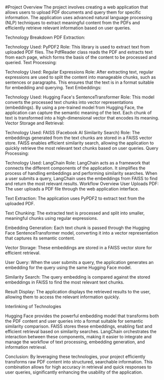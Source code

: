 #Project Overview
The project involves creating a web application that allows users to upload PDF documents and query them for specific information. The application uses advanced natural language processing (NLP) techniques to extract meaningful content from the PDFs and efficiently retrieve relevant information based on user queries.

Technology Breakdown
PDF Extraction:

Technology Used: PyPDF2
Role: This library is used to extract text from uploaded PDF files. The PdfReader class reads the PDF and extracts text from each page, which forms the basis of the content to be processed and queried.
Text Processing:

Technology Used: Regular Expressions
Role: After extracting text, regular expressions are used to split the content into manageable chunks, such as sentences or paragraphs. This ensures that the text is in a format suitable for embedding and querying.
Text Embeddings:

Technology Used: Hugging Face's SentenceTransformer
Role: This model converts the processed text chunks into vector representations (embeddings). By using a pre-trained model from Hugging Face, the application can capture the semantic meaning of the text. Each chunk of text is transformed into a high-dimensional vector that encodes its meaning.
Vector Storage and Retrieval:

Technology Used: FAISS (Facebook AI Similarity Search)
Role: The embeddings generated from the text chunks are stored in a FAISS vector store. FAISS enables efficient similarity search, allowing the application to quickly retrieve the most relevant text chunks based on user queries.
Query Processing:

Technology Used: LangChain
Role: LangChain acts as a framework that connects the different components of the application. It simplifies the process of handling embeddings and performing similarity searches. When a user submits a query, LangChain uses the embeddings from FAISS to find and return the most relevant results.
Workflow Overview
User Uploads PDF: The user uploads a PDF file through the web application interface.

Text Extraction: The application uses PyPDF2 to extract text from the uploaded PDF.

Text Chunking: The extracted text is processed and split into smaller, meaningful chunks using regular expressions.

Embedding Generation: Each text chunk is passed through the Hugging Face SentenceTransformer model, converting it into a vector representation that captures its semantic content.

Vector Storage: These embeddings are stored in a FAISS vector store for efficient retrieval.

User Query: When the user submits a query, the application generates an embedding for the query using the same Hugging Face model.

Similarity Search: The query embedding is compared against the stored embeddings in FAISS to find the most relevant text chunks.

Result Display: The application displays the retrieved results to the user, allowing them to access the relevant information quickly.

Interlinking of Technologies

Hugging Face provides the powerful embedding model that transforms both the PDF content and user queries into a format suitable for semantic similarity comparison.
FAISS stores these embeddings, enabling fast and efficient retrieval based on similarity searches.
LangChain orchestrates the interaction between these components, making it easier to integrate and manage the workflow of text processing, embedding generation, and information retrieval.

Conclusion:
By leveraging these technologies, your project efficiently transforms raw PDF content into structured, searchable information. This combination allows for high accuracy in retrieval and quick responses to user queries, significantly enhancing the usability of the application.
